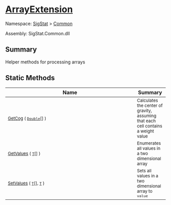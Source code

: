 # [ArrayExtension](./ArrayExtension.md)

Namespace: [SigStat]() > [Common](./README.md)

Assembly: SigStat.Common.dll

## Summary
Helper methods for processing arrays

## Static Methods

| Name | Summary | 
| --- | --- | 
| <div style ="width:390px"><sub>[GetCog](./Methods/ArrayExtension-100663390.md) ( [`Double`](https://docs.microsoft.com/en-us/dotnet/api/System.Double)[] )</sub></div>| <sub>Calculates the center of gravity, assuming that each cell contains  a weight value</sub></div>| <br>
| <div style ="width:390px"><sub>[GetValues](./Methods/ArrayExtension-100663385.md) ( [`T`](./ArrayExtension.md)[] )</sub></div>| <sub>Enumerates all values in a two dimensional array</sub></div>| <br>
| <div style ="width:390px"><sub>[SetValues](./Methods/ArrayExtension-100663386.md) ( [`T`](./ArrayExtension.md)[], [`T`](./ArrayExtension.md) )</sub></div>| <sub>Sets all values in a two dimensional array to `value`</sub></div>| <br>


